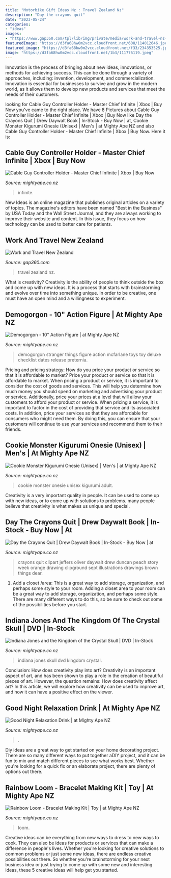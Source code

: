 ```yaml
---
title: "Motorbike Gift Ideas Nz : Travel Zealand Nz"
description: "Day the crayons quit"
date: "2023-05-24"
categories:
- "ideas"
images:
- "https://www.gap360.com/tpl/lib/img/private/media/work-and-travel-nz-hero.jpeg"
featuredImage: "https://d3fa68hw0m2vcc.cloudfront.net/608/114012646.jpeg"
featured_image: "https://d3fa68hw0m2vcc.cloudfront.net/f33/234353525.jpeg"
image: "https://d3fa68hw0m2vcc.cloudfront.net/1b3/111776119.jpeg"
---
```



Innovation is the process of bringing about new ideas, innovations, or methods for achieving success. This can be done through a variety of approaches, including: invention, development, and commercialization. Innovation is essential for businesses to survive and grow in the modern world, as it allows them to develop new products and services that meet the needs of their customers.

	

		
looking for Cable Guy Controller Holder - Master Chief Infinite | Xbox | Buy Now you've came to the right place. We have 8 Pictures about Cable Guy Controller Holder - Master Chief Infinite | Xbox | Buy Now like Day the Crayons Quit | Drew Daywalt Book | In-Stock - Buy Now | at, Cookie Monster Kigurumi Onesie (Unisex) | Men&#039;s | at Mighty Ape NZ and also Cable Guy Controller Holder - Master Chief Infinite | Xbox | Buy Now. Here it is:
		
    
## Cable Guy Controller Holder - Master Chief Infinite | Xbox | Buy Now

<img loading=lazy src="https://d3fa68hw0m2vcc.cloudfront.net/f33/234353525.jpeg" onerror="this.onerror=null;this.src='https://tse2.mm.bing.net/th?id=OIP.wj8MlqFUahDLsJBm3kBi2AHaM2&amp;pid=15.1';" alt="Cable Guy Controller Holder - Master Chief Infinite | Xbox | Buy Now">

_Source: mightyape.co.nz_

>infinite. 

	

New Ideas is an online magazine that publishes original articles on a variety of topics. The magazine's editors have been named "Best in the Business" by USA Today and the Wall Street Journal, and they are always working to improve their website and content. In this issue, they focus on how technology can be used to better care for patients.

    
## Work And Travel New Zealand

<img loading=lazy src="https://www.gap360.com/tpl/lib/img/private/media/work-and-travel-nz-hero.jpeg" onerror="this.onerror=null;this.src='https://tse3.mm.bing.net/th?id=OIP.Ubx8mvntZKtEYNbLv8L_PwHaE8&amp;pid=15.1';" alt="Work and Travel New Zealand">

_Source: gap360.com_

>travel zealand nz. 

	

What is creativity?
Creativity is the ability of people to think outside the box and come up with new ideas. It is a process that starts with brainstorming and evolve over time into something unique. In order to be creative, one must have an open mind and a willingness to experiment.

    
## Demogorgon - 10&quot; Action Figure | At Mighty Ape NZ

<img loading=lazy src="https://d3fa68hw0m2vcc.cloudfront.net/6a7/197606415.jpeg" onerror="this.onerror=null;this.src='https://tse2.mm.bing.net/th?id=OIP.b4ASh_hH_I_xOIZkEVsnpQHaKf&amp;pid=15.1';" alt="Demogorgon - 10&quot; Action Figure | at Mighty Ape NZ">

_Source: mightyape.co.nz_

>demogorgon stranger things figure action mcfarlane toys toy deluxe checklist dates release preternia. 

	

Pricing and pricing strategy: How do you price your product or service so that it is affordable to market?
Price your product or service so that it is affordable to market. When pricing a product or service, it is important to consider the cost of goods and services. This will help you determine how much money you should spend on marketing and advertising your product or service. Additionally, price your prices at a level that will allow your customers to afford your product or service. When pricing a service, it is important to factor in the cost of providing that service and its associated costs. In addition, price your services so that they are affordable for consumers who might need them. By doing this, you can ensure that your customers will continue to use your services and recommend them to their friends.

    
## Cookie Monster Kigurumi Onesie (Unisex) | Men&#039;s | At Mighty Ape NZ

<img loading=lazy src="https://d3fa68hw0m2vcc.cloudfront.net/9d6/107660950.jpeg" onerror="this.onerror=null;this.src='https://tse4.mm.bing.net/th?id=OIP.Hj_jV3c3LR9q1h-Xz4qXPgHaL6&amp;pid=15.1';" alt="Cookie Monster Kigurumi Onesie (Unisex) | Men&#039;s | at Mighty Ape NZ">

_Source: mightyape.co.nz_

>cookie monster onesie unisex kigurumi adult. 

	

Creativity is a very important quality in people. It can be used to come up with new ideas, or to come up with solutions to problems. many people believe that creativity is what makes us unique and special.

    
## Day The Crayons Quit | Drew Daywalt Book | In-Stock - Buy Now | At

<img loading=lazy src="https://d3fa68hw0m2vcc.cloudfront.net/608/114012646.jpeg" onerror="this.onerror=null;this.src='https://tse4.mm.bing.net/th?id=OIP.g-G_7G-LcWtq3184vnQc-wHaDt&amp;pid=15.1';" alt="Day the Crayons Quit | Drew Daywalt Book | In-Stock - Buy Now | at">

_Source: mightyape.co.nz_

>crayons quit clipart jeffers oliver daywalt drew duncan peach story week orange drawing clipground sept illustrations drawings brown things dear. 

	

1. Add a closet /area: This is a great way to add storage, organization, and perhaps some style to your room.
Adding a closet area to your room can be a great way to add storage, organization, and perhaps some style. There are many different ways to do this, so be sure to check out some of the possibilities before you start.

    
## Indiana Jones And The Kingdom Of The Crystal Skull | DVD | In-Stock

<img loading=lazy src="https://d3fa68hw0m2vcc.cloudfront.net/fc9/4354255.jpeg" onerror="this.onerror=null;this.src='https://tse2.mm.bing.net/th?id=OIP.Jc8-QfLmSRX58ihe6WoCuAHaKe&amp;pid=15.1';" alt="Indiana Jones and the Kingdom of the Crystal Skull | DVD | In-Stock">

_Source: mightyape.co.nz_

>indiana jones skull dvd kingdom crystal. 

	

Conclusion: How does creativity play into art?
Creativity is an important aspect of art, and has been shown to play a role in the creation of beautiful pieces of art. However, the question remains: How does creativity affect art? In this article, we will explore how creativity can be used to improve art, and how it can have a positive effect on the viewer.

    
## Good Night Relaxation Drink | At Mighty Ape NZ

<img loading=lazy src="https://d3fa68hw0m2vcc.cloudfront.net/1b3/111776119.jpeg" onerror="this.onerror=null;this.src='https://tse2.mm.bing.net/th?id=OIP.v-naFJWqxeFLfJZ551WZpQAAAA&amp;pid=15.1';" alt="Good Night Relaxation Drink | at Mighty Ape NZ">

_Source: mightyape.co.nz_

>. 

	

Diy ideas are a great way to get started on your home decorating project. There are so many different ways to put together aDIY project, and it can be fun to mix and match different pieces to see what works best. Whether you're looking for a quick fix or an elaborate project, there are plenty of options out there.

    
## Rainbow Loom - Bracelet Making Kit | Toy | At Mighty Ape NZ

<img loading=lazy src="https://d3fa68hw0m2vcc.cloudfront.net/a95/106507592.jpeg" onerror="this.onerror=null;this.src='https://tse1.mm.bing.net/th?id=OIP.V569ykvfkQeHcFPwWM_e1QHaDR&amp;pid=15.1';" alt="Rainbow Loom - Bracelet Making Kit | Toy | at Mighty Ape NZ">

_Source: mightyape.co.nz_

>loom. 

	

Creative ideas can be everything from new ways to dress to new ways to cook. They can also be ideas for products or services that can make a difference in people's lives. Whether you're looking for creative solutions to common problems or just some new ideas, there are endless creative possibilities out there. So whether you're brainstorming for your next business idea or just trying to come up with some new and interesting ideas, these 5 creative ideas will help get you started.

